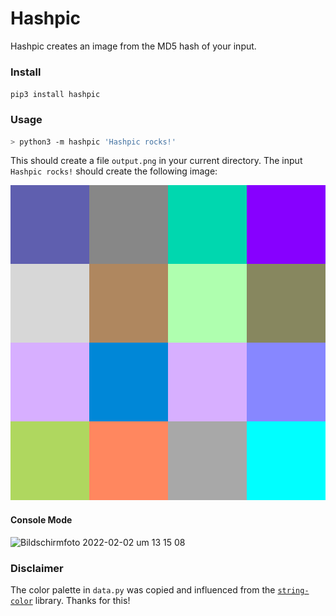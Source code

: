 # Hashpic

Hashpic creates an image from the MD5 hash of your input.

### Install

`pip3 install hashpic`

### Usage

```bash
> python3 -m hashpic 'Hashpic rocks!'
```

This should create a file `output.png` in your current directory. 
The input `Hashpic rocks!` should create the following image:

![hashpic image](./docs/rocks.png)

#### Console Mode

<img width="1288" alt="Bildschirmfoto 2022-02-02 um 13 15 08" src="https://user-images.githubusercontent.com/26602940/152152075-d76d66d4-0ff0-4a75-a622-3bd6febcc52f.png">

### Disclaimer

The color palette in `data.py` was copied and influenced from the [`string-color`](https://pypi.org/project/string-color/) library. 
Thanks for this!
